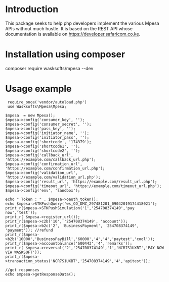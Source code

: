 # Introduction

This package seeks to help php developers implement the various Mpesa APIs without much hustle. It is based on the REST API whose documentation is available on https://developer.safaricom.co.ke.

#  Installation using composer
composer require wasksofts/mpesa --dev

#  Usage example

     require_once('vendor/autoload.php')
     use Wasksofts\Mpesa\Mpesa;

    $mpesa  = new Mpesa();
    $mpesa->config('consumer_key', '');
    $mpesa->config('consumer_secret', '');
    $mpesa->config('pass_key', '');
    $mpesa->config('initiator_name', '');
    $mpesa->config('initiator_pass', '');
    $mpesa->config('shortcode', '174379');
    $mpesa->config('shortcode1', '');
    $mpesa->config('shortcode2', '');
    $mpesa->config('callback_url', 'https://example.com/callback_url.php');
    $mpesa->config('confirmation_url', 'https://example.com/confirmation_url.php');
    $mpesa->config('validation_url', 'https://example.com/validation_url.php');
    $mpesa->config('result_url', 'https://example.com/result_url.php');
    $mpesa->config('timeout_url', 'https://example.com/timeout_url.php');
    $mpesa->config('env', 'sandbox');
    
    echo " Token : " . $mpesa->oauth_token();
    echo $mpesa->STKPushQuery('ws_CO_DMZ_297481201_09042019174418021');
    print_r($mpesa->STKPushSimulation('1','254708374149','pay now','test'));
    print_r( $mpesa->register_url()); 
    print_r($mpesa->c2b('10', '254708374149', 'account'));
    print_r($mpesa->b2c('2', 'BusinessPayment', '254708374149', 'payment')); //refund
    print_r($mpesa->b2b('10000','BusinessPayBill','60000','4','4','paytest','cool'));
    print_r($mpesa->accountbalance('600443','4','remarks'));
    print_r( $mpesa->reversal('2','254708374149','1','NCR7S1UXBT','PAY NOW VIA WASKSOFT'));
    print_r($mpesa->transaction_status('NCR7S1UXBT','254708374149','4','apitest'));
    
    //get responses
    echo $mpesa->getResponseData();
    
    
